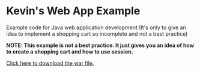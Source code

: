 Kevin's Web App Example
=======================

Example code for Java web application development (It's only to give an idea to implement a shopping cart so incomplete and not a best practice)

**NOTE: This example is not a best practice. It just gives you an idea of how to create a shopping cart and how to use session.**

[Click here to download the war file.](http://goo.gl/yIwt5 "Kevin's web app example war file")